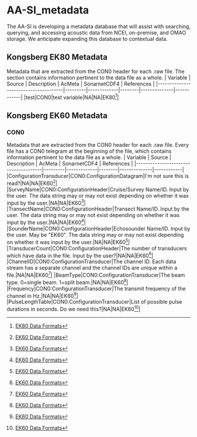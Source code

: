 # AA-SI_metadata
The AA-SI is developing a metadata database that will assist with searching, querying, and accessing acoustic data from NCEI, on-premise, and OMAO storage. We anticipate expanding this database to contextual data.

## Kongsberg EK80 Metadata
Metadata that are extracted from the CON0 header for each .raw file. The <con0> section contains information pertinent to the data file as a whole.
| Variable                             | Source  | Description | AcMeta | SonarnetCDF4 | References |
|--------------------------------------|---------|-------------|--------|--------------|------------|
|test|CON0|test variable|NA|NA|EK80[^1]|
[^1]: [EK80 Data Formats](https://github.com/nmfs-ost/AA-SI_metadata/blob/main/ek80_interface_en_us_file-formats.pdf)  

## Kongsberg EK60 Metadata
### CON0
Metadata that are extracted from the CON0 header for each .raw file. Every file has a CON0 telegram at the beginning of the file, which contains information pertinent to the data file as a whole.
| Variable                             | Source  | Description | AcMeta | SonarnetCDF4 | References |
|--------------------------------------|---------|-------------|--------|--------------|------------|
|ConfigurationTransducer|CON0:ConfigurationDatagram|I'm not sure this is read?|NA|NA|EK60[^2]|
|SurveyName|CON0:ConfigurationHeader|Cruise/Survey Name/ID. Input by the user. The data string may or may not exist depending on whether it was input by the user.|NA|NA|EK60[^2]|
|TransectName|CON0:ConfigurationHeader|Transect Name/ID. Input by the user. The data string may or may not exist depending on whether it was input by the user.|NA|NA|EK60[^2]|
|SounderName|CON0:ConfigurationHeader|Echosounder Name/ID. Input by the user. May be "EK60". The data string may or may not exist depending on whether it was input by the user.|NA|NA|EK60[^2]|
|TransducerCount|CON0:ConfigurationHeader|The number of transducers which have data in the file. Input by the user?|NA|NA|EK60[^2]|
|ChannelID|CON0:ConfigurationTransducer|The channel ID. Each data stream has a separate channel and the channel IDs are unique within a file.|NA|NA|EK60[^2]|
|BeamType|CON0:ConfigurationTransducer|The beam type. 0=single beam. 1=split beam.|NA|NA|EK60[^2]|
|Frequency|CON0:ConfigurationTransducer|The transmit frequency of the channel in Hz.|NA|NA|EK60[^2]|
|PulseLengthTable|CON0:ConfigurationTransducer|List of possible pulse durations in seconds. Do we need this?|NA|NA|EK60[^2]|
[^2]: [EK60 Data Formats](https://github.com/nmfs-ost/AA-SI_metadata/blob/main/EK60_reference_manual_data-formats.pdf#page=15)
